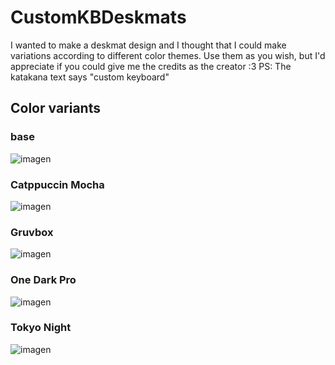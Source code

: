 # CustomKBDeskmats
I wanted to make a deskmat design and I thought that I could make variations according to different color themes. Use them as you wish, but I'd appreciate if you could give me the credits as the creator :3
PS: The katakana text says "custom keyboard"

## Color variants

### base
![imagen](https://github.com/JhonatanFerrer/CustomKBDeskmats/assets/111335841/8b0db913-5b2e-43ea-af25-d3a54cce18d9)

### Catppuccin Mocha
![imagen](https://github.com/JhonatanFerrer/CustomKBDeskmats/assets/111335841/2a9b2b1a-3ad9-4535-a69b-78ef6a051753)

### Gruvbox
![imagen](https://github.com/JhonatanFerrer/CustomKBDeskmats/assets/111335841/9c7201d2-9470-45c2-accb-577391737098)

### One Dark Pro
![imagen](https://github.com/JhonatanFerrer/CustomKBDeskmats/assets/111335841/81fdc651-c705-44a4-81c8-2bdaac900eac)

### Tokyo Night
![imagen](https://github.com/JhonatanFerrer/CustomKBDeskmats/assets/111335841/16763979-d603-42f1-be27-0f8dff524ffb)

